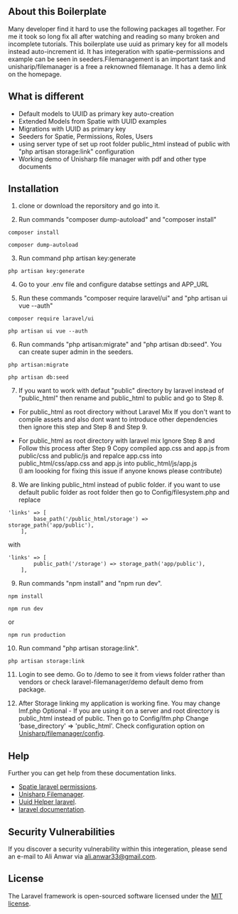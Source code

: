 ## About this Boilerplate

Many developer find it hard to use the following packages all together. For me it took so long fix all after watching and reading so many broken and incomplete tutorials. This boilerplate use uuid as primary key for all models instead auto-increment id. It has integeration with spatie-permissions and example can be seen in seeders.Filemanagement is an important task and unisharip/filemanager is a free a reknowned filemanage. It has a demo link on the homepage.

## What is different 
- Default models to UUID as primary key auto-creation
- Extended Models from Spatie with UUID examples
- Migrations with UUID as primary key 
- Seeders for Spatie, Permissions, Roles, Users
- using server type of set up root folder public_html instead of public with "php artisan storage:link" configuration
- Working demo of Unisharp file manager with pdf and other type documents 



## Installation 
1. clone or download the reporsitory and go into it. 

2. Run commands "composer dump-autoload" and "composer install"
```
composer install
```

```
composer dump-autoload
```
3. Run command php artisan key:generate

```
php artisan key:generate

```

4. Go to your .env file and configure databse settings and APP_URL

5. Run these commands "composer require laravel/ui" and "php artisan ui vue --auth"
```
composer require laravel/ui

php artisan ui vue --auth
```


6. Run commands "php artisan:migrate" and "php artisan db:seed". You can create super admin in the seeders.

```
php artisan:migrate

php artisan db:seed
```


7. If you want to work with defaut "public" directory by laravel instead of "public_html" then rename and public_html to public and go to Step 8.
 
 - For public_html as root directory without Laravel Mix
 If you don't want to compile assets and also dont want to introduce other dependencies then ignore this step and Step 8 and Step 9.

- For public_html as root directory with laravel mix 
Ignore Step 8 and Follow this process after Step 9
Copy compiled app.css and app.js from public/css and public/js and repalce app.css into public_html/css/app.css and app.js into public_html/js/app.js  
(I am loooking for fixing this issue if anyone knows please contribute)


8. We are linking public_html instead of public folder. if you want to use default public folder as root folder then go to Config/filesystem.php and replace 
```
'links' => [
        base_path('/public_html/storage') => storage_path('app/public'),
    ],
```
with
``` 
'links' => [
        public_path('/storage') => storage_path('app/public'),
    ],
```



9. Run commands "npm install" and "npm run dev".
```
npm install
```
```
npm run dev
```
or 
```
npm run production
```


10. Run command "php artisan storage:link".
```
php artisan storage:link
```

11. Login to see demo. Go to /demo to see it from views folder rather than vendors  or check laravel-filemanager/demo default demo from package.

12. After Storage linking my application is working fine. You may change lmf.php 
 Optional - If you are using it on a server and root directory is public_html instead of public. Then go to Config/lfm.php 
Change 'base_directory' => 'public_html'. Check configuration option on [Unisharp/filemanager/config](https://unisharp.github.io/laravel-filemanager/config).


## Help 
Further you can get help from these documentation links.


- [Spatie laravel permissions](https://github.com/spatie/laravel-permission).
- [Unisharp Filemanager](https://unisharp.github.io/laravel-filemanager/installation).
- [Uuid Helper laravel](https://laravel.com/docs/7.x/helpers#method-str-uuid).
- [laravel documentation](https://laravel.com/docs/7.x).



## Security Vulnerabilities

If you discover a security vulnerability within this integeration, please send an e-mail to Ali Anwar via [ali.anwar33@gmail.com](ali.anwar33@gmail.com). 

## License

The Laravel framework is open-sourced software licensed under the [MIT license](https://opensource.org/licenses/MIT).
